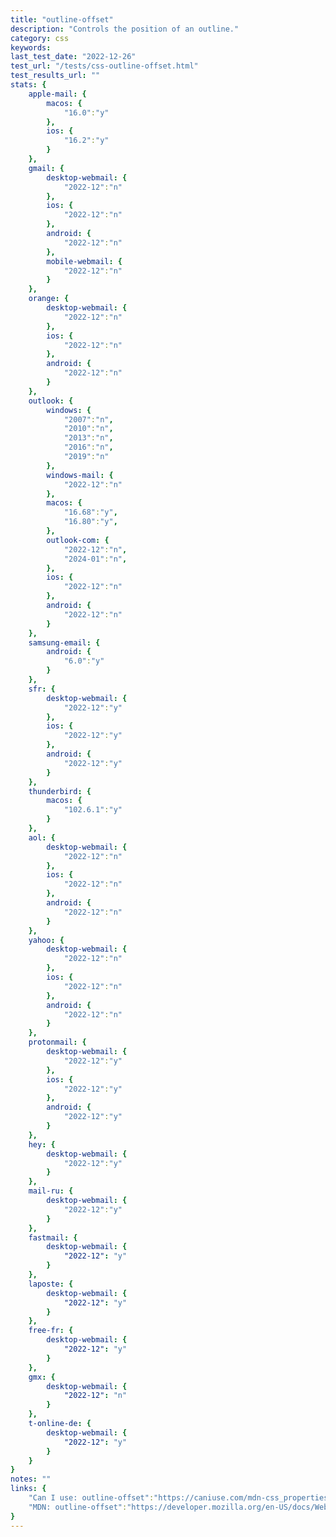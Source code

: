 ```yaml
---
title: "outline-offset"
description: "Controls the position of an outline."
category: css
keywords: 
last_test_date: "2022-12-26"
test_url: "/tests/css-outline-offset.html"
test_results_url: ""
stats: {
    apple-mail: {
        macos: {
            "16.0":"y"
        },
        ios: {
            "16.2":"y"
        }
    },
    gmail: {
        desktop-webmail: {
            "2022-12":"n"
        },
        ios: {
            "2022-12":"n"
        },
        android: {
            "2022-12":"n"
        },
        mobile-webmail: {
            "2022-12":"n"
        }
    },
    orange: {
        desktop-webmail: {
            "2022-12":"n"
        },
        ios: {
            "2022-12":"n"
        },
        android: {
            "2022-12":"n"
        }
    },
    outlook: {
        windows: {
            "2007":"n",
            "2010":"n",
            "2013":"n",
            "2016":"n",
            "2019":"n"
        },
        windows-mail: {
            "2022-12":"n"
        },
        macos: {
            "16.68":"y",
            "16.80":"y",
        },
        outlook-com: {
            "2022-12":"n",
            "2024-01":"n",
        },
        ios: {
            "2022-12":"n"
        },
        android: {
            "2022-12":"n"
        }
    },
    samsung-email: {
        android: {
            "6.0":"y"
        }
    },
    sfr: {
        desktop-webmail: {
            "2022-12":"y"
        },
        ios: {
            "2022-12":"y"
        },
        android: {
            "2022-12":"y"
        }
    },
    thunderbird: {
        macos: {
            "102.6.1":"y"
        }
    },
    aol: {
        desktop-webmail: {
            "2022-12":"n"
        },
        ios: {
            "2022-12":"n"
        },
        android: {
            "2022-12":"n"
        }
    },
    yahoo: {
        desktop-webmail: {
            "2022-12":"n"
        },
        ios: {
            "2022-12":"n"
        },
        android: {
            "2022-12":"n"
        }
    },
    protonmail: {
        desktop-webmail: {
            "2022-12":"y"
        },
        ios: {
            "2022-12":"y"
        },
        android: {
            "2022-12":"y"
        }
    },
    hey: {
        desktop-webmail: {
            "2022-12":"y"
        }
    },
    mail-ru: {
        desktop-webmail: {
            "2022-12":"y"
        }
    },
    fastmail: {
        desktop-webmail: {
            "2022-12": "y"
        }
    },
    laposte: {
        desktop-webmail: {
            "2022-12": "y"
        }
    },
    free-fr: {
        desktop-webmail: {
            "2022-12": "y"
        }
    },
    gmx: {
        desktop-webmail: {
            "2022-12": "n"
        }
    },
    t-online-de: {
        desktop-webmail: {
            "2022-12": "y"
        }
    }
}
notes: ""
links: {
    "Can I use: outline-offset":"https://caniuse.com/mdn-css_properties_outline-offset",
    "MDN: outline-offset":"https://developer.mozilla.org/en-US/docs/Web/CSS/outline-offset"
}
---
```


